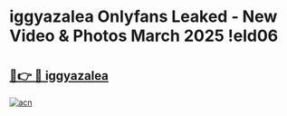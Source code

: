 # iggyazalea Onlyfans Leaked - New Video & Photos March 2025 !eld06

# <h2><a href="https://pdzui3.iuczelnia.edu.pl?title=iggyazalea&ref=eld06">🔗👉 🔴 iggyazalea</a></h2>

[![acn](https://github.com/user-attachments/assets/0f9c940e-d8b0-45ae-aac7-cd30a18b3e1c)](https://pdzui3.iuczelnia.edu.pl?title=iggyazalea&ref=eld06)

